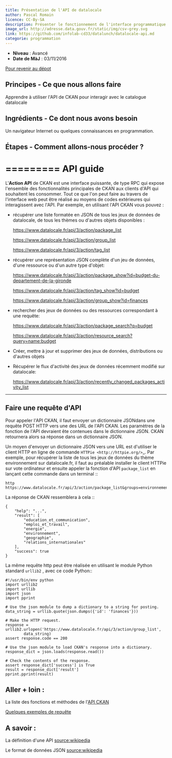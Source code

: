 ```yaml
---
title: Présentation de l'API de datalocale
author: Pascal Romain
licence: CC-By-SA
description: Présenter le fonctionnement de l'interface programmatique de datalocale.
image_url: http://adresse.data.gouv.fr/static/img/csv-grey.svg
link: https://github.com/infolab-cd33/datalunch/datalocale-api.md
categorie: programmation
---
```


- **Niveau** : Avancé
- **Date de MàJ** : 03/11/2016

[Pour revenir au dépot](http://datalunch.datalocale.fr)

## Principes - Ce que nous allons faire
Apprendre à utiliser l'API de CKAN pour interagir avec le catalogue datalocale
## Ingrédients - Ce dont nous avons besoin
Un navigateur Internet ou quelques connaissances en programmation.
## Étapes - Comment allons-nous procéder ?
=========
API guide
=========

L'**Action API** de CKAN est une interface puissante, de type RPC qui expose l'ensemble des fonctionnalités principales de CKAN aux clients d'API qui souhaitent les consommer. Tout ce que l'on peut faire au travers de l'interface web peut être réalisé au moyens de codes extérieures qui interagissent avec l'API. Par exemple, en utilisant l'API CKAN vous pouvez :

* récupérer une liste formatée en JSON de tous les jeux de données de datalocale, de tous les thèmes ou d'autres objets disponibles :

  https://www.datalocale.fr/api/3/action/package_list

  https://www.datalocale.fr/api/3/action/group_list

  https://www.datalocale.fr/api/3/action/tag_list

* récupérer une représentation JSON complète d'un jeu de données, d'une ressource ou d'un autre type d'objet:

  https://www.datalocale.fr/api/3/action/package_show?id=budget-du-departement-de-la-gironde

  https://www.datalocale.fr/api/3/action/tag_show?id=budget

  https://www.datalocale.fr/api/3/action/group_show?id=finances

* rechercher des jeux de données ou des ressources correspondant à une requête:

  https://www.datalocale.fr/api/3/action/package_search?q=budget

  https://www.datalocale.fr/api/3/action/resource_search?query=name:budget

* Créer, mettre à jour et supprimer des jeux de données, distributions ou d'autres objets
* Récupérer le flux d'activité des jeux de données récemment modifié sur datalocale:

  https://www.datalocale.fr/api/3/action/recently_changed_packages_activity_list

---------------------
Faire une requête d'API
---------------------

Pour appeler l'API CKAN, il faut envoyer un dictionnaire JSONdans une requête POST HTTP vers une des URL de l'API CKAN. Les paramètres de la fonction de l'API devraient ête contenues dans le dictionnaire JSON. CKAN retournera alors sa réponse dans un dictionnaire JSON.

Un moyen d'envoyer un dictionnaire JSON vers une URL est d'utiliser le client HTTP en ligne de commande `HTTPie <http://httpie.org/>`_.  Par exemple, pour récupérer la liste de tous les jeux de données du thème environnement sur datalocale.fr, il faut au préalable installer le client HTTPie sur vote ordinateur et ensuite appeler la fonction d'API ``package_list`` en lançant cette commande dans un terminal ::

    http https://www.datalocale.fr/api/3/action/package_list&groups=environnement

La réponse de CKAN ressemblera à cela ::

    {
        "help": "...",
        "result": [
            "education_et_communication",
            "emploi_et_travail",
            "energie",
            "environnement",
            "geographie",
            "relations_internationales"
        ],
        "success": true
    }


La même requête http peut être réalisée en utilisant le module Python standard ``urllib2`` , avec ce code Python::

    #!/usr/bin/env python
    import urllib2
    import urllib
    import json
    import pprint

    # Use the json module to dump a dictionary to a string for posting.
    data_string = urllib.quote(json.dumps({'id': 'finances'}))

    # Make the HTTP request.
    response = urllib2.urlopen('https://www.datalocale.fr/api/3/action/group_list',
            data_string)
    assert response.code == 200

    # Use the json module to load CKAN's response into a dictionary.
    response_dict = json.loads(response.read())

    # Check the contents of the response.
    assert response_dict['success'] is True
    result = response_dict['result']
    pprint.pprint(result)

## Aller + loin :

La liste des fonctions et méthodes de l'[API CKAN](docs.ckan.org/en/latest/api/index.html#action-api-reference)

[Quelques exemples de requête](http://docs.ckan.org/en/latest/api/index.html#api-examples)

## A savoir :

La définition d'une API [source:wikipedia](https://fr.wikipedia.org/wiki/Interface_de_programmation)

Le format de données JSON [source:wikipedia](https://fr.wikipedia.org/wiki/JavaScript_Object_Notation)
